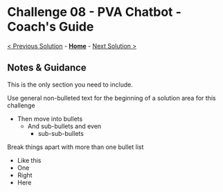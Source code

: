 # Challenge 08 - PVA Chatbot - Coach's Guide 

[< Previous Solution](./Solution-07.md) - **[Home](./README.md)** - [Next Solution >](./Solution-09.md)

## Notes & Guidance

This is the only section you need to include.

Use general non-bulleted text for the beginning of a solution area for this challenge

- Then move into bullets
  - And sub-bullets and even
    - sub-sub-bullets

Break things apart with more than one bullet list

- Like this
- One
- Right
- Here
